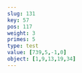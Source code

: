 ```yaml
---
slug: 131
key: 57
pos: 117
weight: 3
primes: 5
type: test
value: [739,5,-1,0]
object: [1,9,13,19,34]
---
```

